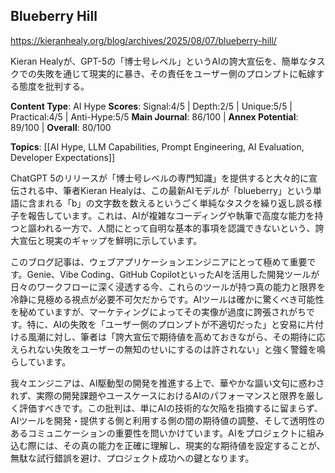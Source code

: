 ## Blueberry Hill

https://kieranhealy.org/blog/archives/2025/08/07/blueberry-hill/

Kieran Healyが、GPT-5の「博士号レベル」というAIの誇大宣伝を、簡単なタスクでの失敗を通じて現実的に暴き、その責任をユーザー側のプロンプトに転嫁する態度を批判する。

**Content Type**: AI Hype
**Scores**: Signal:4/5 | Depth:2/5 | Unique:5/5 | Practical:4/5 | Anti-Hype:5/5
**Main Journal**: 86/100 | **Annex Potential**: 89/100 | **Overall**: 80/100

**Topics**: [[AI Hype, LLM Capabilities, Prompt Engineering, AI Evaluation, Developer Expectations]]

ChatGPT 5のリリースが「博士号レベルの専門知識」を提供すると大々的に宣伝される中、筆者Kieran Healyは、この最新AIモデルが「blueberry」という単語に含まれる「b」の文字数を数えるというごく単純なタスクを繰り返し誤る様子を報告しています。これは、AIが複雑なコーディングや執筆で高度な能力を持つと謳われる一方で、人間にとって自明な基本的事項を認識できないという、誇大宣伝と現実のギャップを鮮明に示しています。

このブログ記事は、ウェブアプリケーションエンジニアにとって極めて重要です。Genie、Vibe Coding、GitHub CopilotといったAIを活用した開発ツールが日々のワークフローに深く浸透する今、これらのツールが持つ真の能力と限界を冷静に見極める視点が必要不可欠だからです。AIツールは確かに驚くべき可能性を秘めていますが、マーケティングによってその実像が過度に誇張されがちです。特に、AIの失敗を「ユーザー側のプロンプトが不適切だった」と安易に片付ける風潮に対し、筆者は「誇大宣伝で期待値を高めておきながら、その期待に応えられない失敗をユーザーの無知のせいにするのは許されない」と強く警鐘を鳴らしています。

我々エンジニアは、AI駆動型の開発を推進する上で、華やかな謳い文句に惑わされず、実際の開発課題やユースケースにおけるAIのパフォーマンスと限界を厳しく評価すべきです。この批判は、単にAIの技術的な欠陥を指摘するに留まらず、AIツールを開発・提供する側と利用する側の間の期待値の調整、そして透明性のあるコミュニケーションの重要性を問いかけています。AIをプロジェクトに組み込む際には、その真の能力を正確に理解し、現実的な期待値を設定することが、無駄な試行錯誤を避け、プロジェクト成功への鍵となります。